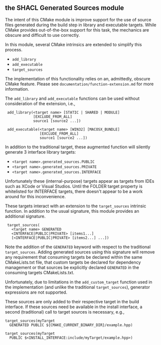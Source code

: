 ## the SHACL Generated Sources module

The intent of this CMake module is improve support for the use of source files
generated during the build step in library and executable targets. While CMake
provides out-of-the-box support for this task, the mechanics are obscure and
difficult to use correctly.

In this module, several CMake intrinsics are extended to simplify this process.

  + `add_library`
  + `add_executable`
  + `target_sources`

The implementation of this functionality relies on an, admittedly, obscure CMake
feature. Please see `documentation/function-extension.md` for more information.

The `add_library` and `add_executable` functions can be used without
consideration of the extension, i.e.,

```
 add_library(<target name> [STATIC | SHARED | MODULE]
             [EXCLUDE_FROM_ALL]
             source1 [source2 ...])

 add_executable(<target name> [WIN32] [MACOSX_BUNDLE]
                [EXCLUDE_FROM_ALL]
                source1 [source2 ...])
```

In addition to the traditional target, these augmented function will
silently generate 3 interface library targets:

 + `<target name>.generated_sources.PUBLIC`
 + `<target name>.generated_sources.PRIVATE`
 + `<target name>.generated_sources.INTERFACE`

Unfortunately these (internal-purpose) targets appear as targets from IDEs
such as XCode or Visual Studios. Until the FOLDER target property is
whitelisted for INTERFACE targets, there doesn't appear to be a work around
for this inconvenience.

These targets interact with an extension to the `target_sources` intrinsic
function. In addition to the usual signature, this module provides an additional
signature.

```
 target_sources(
   <target name> GENERATED
   <INTERFACE|PUBLIC|PRIVATE> [items1...]
   [<INTERFACE|PUBLIC|PRIVATE> [items2...] ...])
```

Note the addition of the `GENERATED` keyword with respect to the traditional
`target_sources`. Adding generated sources using this signature will remove
any requirement that consuming targets be declared within the same
CMakeLists.txt file, that custom targets be declared for dependency
management or that sources be explicitly declared `GENERATED` in the
consuming targets CMakeLists.txt.

Unfortunately, due to limitations in the `add_custom_target` function used in
the implementation (and unlike the traditional `target_sources`), generator
expressions are not supported.

These sources are only added to their respective target in the build interface.
If these sources need be available in the install interface, a second
(traditional) call to target sources is necessary, e.g.,

```
target_sources(myTarget
  GENERATED PUBLIC ${CMAKE_CURRENT_BINARY_DIR}/example.hpp)

target_sources(myTarget
  PUBLIC $<INSTALL_INTERFACE:include/myTarget/example.hpp>)
```
